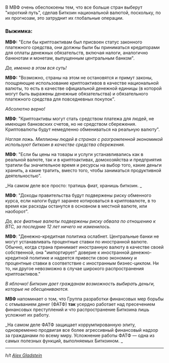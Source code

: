  

В МВФ очень обеспокоены тем, что все больше стран выберут "короткий путь", сделав Биткоин национальной валютой, поскольку, по их прогнозам, это затруднит их глобальные операции.

<h3 id="%D0%B2%D1%8B%D0%B6%D0%B8%D0%BC%D0%BA%D0%B0">Выжимка:</h3>

__МВФ:__ "Если бы криптоактивам был присвоен статус законного платежного средства, они должны были бы приниматься кредиторами для оплаты денежных обязательств, включая налоги, аналогично банкнотам и монетам, выпущенным центральным банком".

_Да, именно в этом вся суть!_

__МВФ:__ "Возможно, страны на этом не остановятся и примут законы, поощряющие использование криптоактивов в качестве национальной валюты, то есть в качестве официальной денежной единицы (в которой могут быть выражены денежные обязательства) и обязательного платежного средства для повседневных покупок".

_Абсолютно верно!_

__МВФ__: "Криптоактивы могут стать средством платежа для людей, не имеющих банковских счетов, но не средством сбережения. Криптовалюты будут немедленно обмениваться на реальную валюту".

_Наглая ложь. Миллионы людей в странах с разгромленной экономикой используют биткоин в качестве средства сбережения. &nbsp;_

__МВФ__: "Если бы цены на товары и услуги устанавливались как в реальной валюте, так и в криптоактивах, домохозяйства и предприятия тратили бы значительное время и ресурсы на выбор того, какие деньги хранить, а какие тратить, вместо того, чтобы заниматься продуктивной деятельностью". 

_На самом деле все просто: тратишь фиат, хранишь биткоин. _

__МВФ__: "Доходы правительства будут подвержены риску обменного курса, если налоги будут заранее котироваться в криптовалюте, в то время как расходы останутся в основном в местной валюте, или наоборот". 

_Да, все фиатные валюты подвержены риску обвала по отношению к BTC, за последние 12 лет ничего не изменилось. &nbsp;_

__МВФ__: "Денежно-кредитная политика ослабнет. Центральные банки не могут устанавливать процентные ставки по иностранной валюте. Обычно, когда страна принимает иностранную валюту в качестве своей собственной, она "импортирует" доверие к иностранной денежно-кредитной политике и надеется привести свою экономику и процентные ставки в соответствие с иностранным бизнес-циклом. Ни то, ни другое невозможно в случае широкого распространения криптоактивов." 

_В яблочко! Биткоин дает гражданам возможность выбирать деньги, которые не обесцениваются. &nbsp;_

__МВФ__ напоминает о том, что Группа разработки финансовых мер борьбы с отмыванием денег (ФАТФ) __так__ усердно работает над пресечением финансовых преступлений и что распространение Биткоина лишь усложнит их работу. 

_На самом деле ФАТФ защищает коррумпированную элиту, одновременно продвигая все более агрессивный финансовый надзор за гражданами по всему миру. Усложнение работы ФАТФ — одна из самых полезных функций, выполняемых Биткоином. _

---

_h/t [Alex Gladstein](https://twitter.com/gladstein/status/1431854021241802753?s=20)_